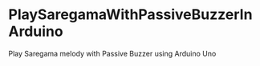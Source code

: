 # PlaySaregamaWithPassiveBuzzerInArduino
Play Saregama melody with Passive Buzzer using Arduino Uno
